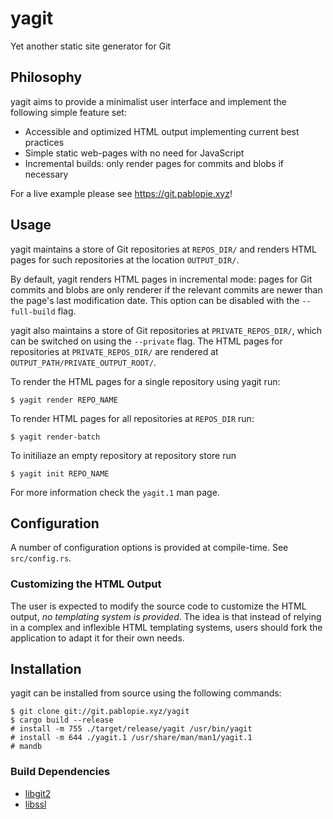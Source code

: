 # yagit

Yet another static site generator for Git

## Philosophy

yagit aims to provide a minimalist user interface and implement the following
simple feature set:

* Accessible and optimized HTML output implementing current best practices
* Simple static web-pages with no need for JavaScript
* Incremental builds: only render pages for commits and blobs if necessary

For a live example please see <https://git.pablopie.xyz>!

## Usage

yagit maintains a store of Git repositories at `REPOS_DIR/` and
renders HTML pages for such repositories at the location `OUTPUT_DIR/`.

By default, yagit renders HTML pages in incremental mode: pages for Git
commits and blobs are only renderer if the relevant commits are newer than the
page's last modification date. This option can be disabled with the
`--full-build` flag.

yagit also maintains a store of Git repositories at `PRIVATE_REPOS_DIR/`,
which can be switched on using the `--private` flag. The HTML pages for
repositories at `PRIVATE_REPOS_DIR/` are rendered at
`OUTPUT_PATH/PRIVATE_OUTPUT_ROOT/`.

To render the HTML pages for a single repository using yagit run:

```console
$ yagit render REPO_NAME
```

To render HTML pages for all repositories at `REPOS_DIR` run:

```console
$ yagit render-batch
```

To initiliaze an empty repository at repository store run

```console
$ yagit init REPO_NAME
```

For more information check the `yagit.1` man page.

## Configuration

A number of configuration options is provided at compile-time. See
`src/config.rs`.

### Customizing the HTML Output

The user is expected to modify the source code to customize the HTML output,
_no templating system is provided_. The idea is that instead of relying in a
complex and inflexible HTML templating systems, users should fork the
application to adapt it for their own needs.

## Installation

yagit can be installed from source using the following commands:

```console
$ git clone git://git.pablopie.xyz/yagit
$ cargo build --release
# install -m 755 ./target/release/yagit /usr/bin/yagit
# install -m 644 ./yagit.1 /usr/share/man/man1/yagit.1
# mandb
```

### Build Dependencies

* [libgit2](https://libgit2.org)
* [libssl](https://www.openssl-library.org)
